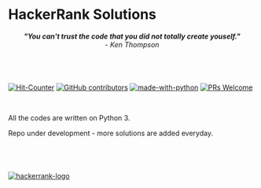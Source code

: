 # HackerRank Solutions


 <p align = "center"><i> <strong>"You can't trust the code that you did not totally create youself." </strong><br>   - Ken Thompson </i>
</p>

#
<br>

[![Hit-Counter](http://hits.dwyl.io/aviral36/HackerRank-Solutions.svg)](http://hits.dwyl.io/aviral36/HackerRank-Solutions) 
[![GitHub contributors](https://img.shields.io/github/contributors/Naereen/StrapDown.js.svg)](https://gitHub.com/aviral36/HackerRank-Solutions/)  [![made-with-python](https://img.shields.io/badge/Made%20with-Python-1f425f.svg)](https://www.python.org/)
[![PRs Welcome](https://img.shields.io/badge/PRs-welcome-brightgreen.svg?style=flat-square)](http://makeapullrequest.com)

<br>


All the codes are written on Python 3.

Repo under development - more solutions are added everyday.

<br>

#

[![hackerrank-logo](https://github.com/aviral36/HackerRank-Solutions/blob/master/Hackerrank_Logo.png "Hackerrank Logo")](https://www.hackerrank.com)
